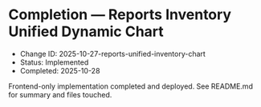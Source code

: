 # Completion — Reports Inventory Unified Dynamic Chart

- Change ID: 2025-10-27-reports-unified-inventory-chart
- Status: Implemented
- Completed: 2025-10-28

Frontend-only implementation completed and deployed. See README.md for summary and files touched.
